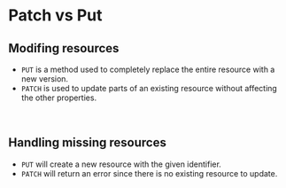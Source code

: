 # Patch vs Put

## Modifing resources
* `PUT` is a method used to completely replace the entire resource with a new version.
* `PATCH` is used to update parts of an existing resource without affecting the other properties.

<br>

## Handling missing resources
* `PUT` will create a new resource with the given identifier.
* `PATCH` will return an error since there is no existing resource to update.